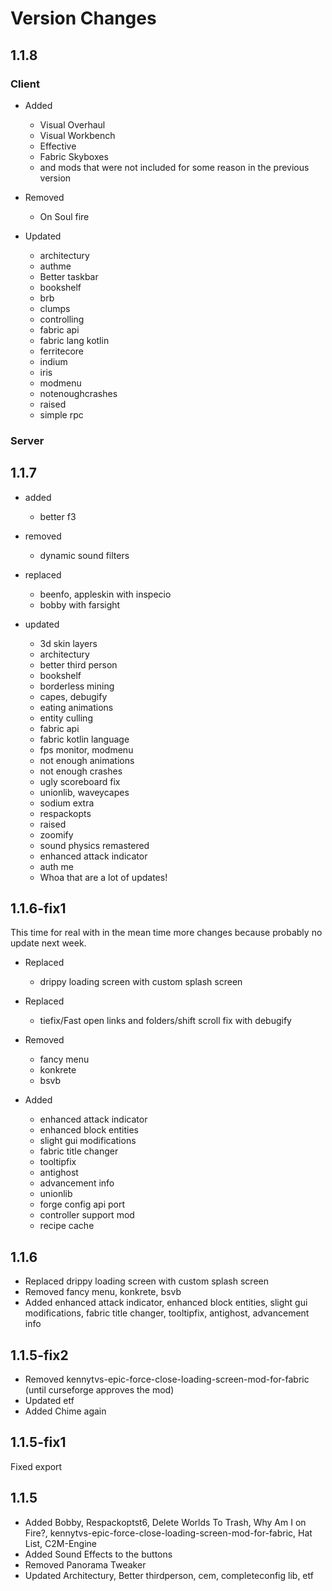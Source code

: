 # Version Changes

## 1.1.8

### Client

- Added
  - Visual Overhaul
  - Visual Workbench
  - Effective
  - Fabric Skyboxes
  - and mods that were not included for some reason in the previous version

- Removed
  - On Soul fire

- Updated
  - architectury
  - authme
  - Better taskbar
  - bookshelf
  - brb
  - clumps
  - controlling
  - fabric api
  - fabric lang kotlin
  - ferritecore
  - indium
  - iris
  - modmenu
  - notenoughcrashes
  - raised
  - simple rpc


### Server

## 1.1.7

- added 
  - better f3

- removed 
  - dynamic sound filters

- replaced 
  - beenfo, appleskin with inspecio
  - bobby with farsight

- updated
  - 3d skin layers
  - architectury
  - better third person
  - bookshelf
  - borderless mining
  - capes, debugify
  - eating animations
  - entity culling
  - fabric api
  - fabric kotlin language
  - fps monitor, modmenu
  - not enough animations
  - not enough crashes
  - ugly scoreboard fix
  - unionlib, waveycapes
  - sodium extra
  - respackopts
  - raised
  - zoomify
  - sound physics remastered
  - enhanced attack indicator
  - auth me
  - Whoa that are a lot of updates!


## 1.1.6-fix1
This time for real
with in the mean time more changes because probably no update next week.

- Replaced 
  - drippy loading screen with custom splash screen

- Replaced 
  - tiefix/Fast open links and folders/shift scroll fix with debugify

- Removed 
  - fancy menu
  - konkrete
  - bsvb

- Added
  - enhanced attack indicator
  - enhanced block entities
  - slight gui modifications
  - fabric title changer
  - tooltipfix
  - antighost
  - advancement info
  - unionlib
  - forge config api port
  - controller support mod
  - recipe cache


## 1.1.6
- Replaced drippy loading screen with custom splash screen
- Removed fancy menu, konkrete, bsvb
- Added enhanced attack indicator, enhanced block entities, slight gui modifications, fabric title changer, tooltipfix, antighost, advancement info

## 1.1.5-fix2
- Removed kennytvs-epic-force-close-loading-screen-mod-for-fabric (until curseforge approves the mod)
- Updated etf
- Added Chime again

## 1.1.5-fix1
Fixed export

## 1.1.5
- Added Bobby, Respackoptst6, Delete Worlds To Trash, Why Am I on Fire?, kennytvs-epic-force-close-loading-screen-mod-for-fabric, Hat List, C2M-Engine
- Added Sound Effects to the buttons
- Removed Panorama Tweaker
- Updated Architectury, Better thirdperson, cem, completeconfig lib, etf
